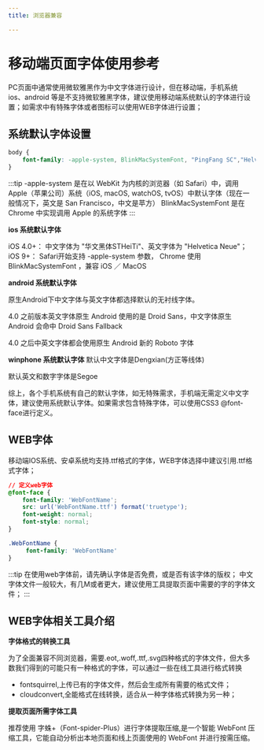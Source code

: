 ```yaml
---
title: 浏览器兼容

---
```

# 移动端页面字体使用参考
PC页面中通常使用微软雅黑作为中文字体进行设计，但在移动端，手机系统 ios、android 等是不支持微软雅黑字体，建议使用移动端系统默认的字体进行设置；如需求中有特殊字体或者图标可以使用WEB字体进行设置；
## 系统默认字体设置
```css
body {
    font-family: -apple-system, BlinkMacSystemFont, "PingFang SC","Helvetica Neue",STHeiti,"Microsoft Yahei",Tahoma,Simsun,sans-serif;
}
```
:::tip
-apple-system 是在以 WebKit 为内核的浏览器（如 Safari）中，调用 Apple（苹果公司）系统（iOS, macOS, watchOS, tvOS）中默认字体（现在一般情况下，英文是 San Francisco，中文是苹方）
BlinkMacSystemFont 是在 Chrome 中实现调用 Apple 的系统字体
:::

**ios 系统默认字体**

iOS 4.0+： 中文字体为 "华文黑体STHeiTi"、英文字体为 "Helvetica Neue"；
iOS 9+： Safari开始支持 -apple-system 参数， Chrome 使用 BlinkMacSystemFont ，兼容 iOS ／ MacOS

**android 系统默认字体**

原生Android下中文字体与英文字体都选择默认的无衬线字体。

4.0 之前版本英文字体原生 Android 使用的是 Droid Sans，中文字体原生 Android 会命中 Droid Sans Fallback

4.0 之后中英文字体都会使用原生 Android 新的 Roboto 字体

**winphone 系统默认字体** 默认中文字体是Dengxian(方正等线体)

默认英文和数字字体是Segoe

综上，各个手机系统有自己的默认字体，如无特殊需求，手机端无需定义中文字体，建议使用系统默认字体。如果需求包含特殊字体，可以使用CSS3 @font-face进行定义。 

## WEB字体
移动端IOS系统、安卓系统均支持.ttf格式的字体，WEB字体选择中建议引用.ttf格式字体；
```css
// 定义web字体
@font-face {
    font-family: 'WebFontName';
    src: url('WebFontName.ttf') format('truetype');
    font-weight: normal;
    font-style: normal;
}

.WebFontName {
     font-family: 'WebFontName'
}
```
:::tip
在使用web字体前，请先确认字体是否免费，或是否有该字体的版权；
中文字体文件一般较大，有几M或者更大，建议使用工具提取页面中需要的字的字体文件；
:::
## WEB字体相关工具介绍
**字体格式的转换工具**

为了全面兼容不同浏览器，需要.eot,.woff,.ttf,.svg四种格式的字体文件，但大多数我们得到的可能只有一种格式的字体，可以通过一些在线工具进行格式转换
* fontsquirrel,上传已有的字体文件，然后会生成所有需要的格式文件；
* cloudconvert,全能格式在线转换，适合从一种字体格式转换为另一种；

**提取页面所需字体工具**

推荐使用 字蛛+（Font-spider-Plus）进行字体提取压缩,是一个智能 WebFont 压缩工具，它能自动分析出本地页面和线上页面使用的 WebFont 并进行按需压缩。
